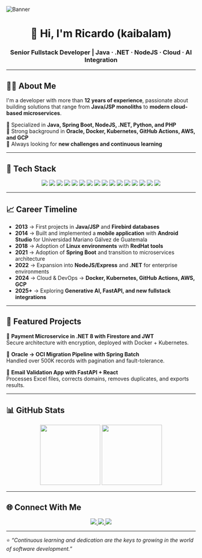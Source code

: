 <!-- Top Banner -->
![Banner](https://raw.githubusercontent.com/kaibalam/kaibalam/edit/main/Banner.png)


<h1 align="center">👋 Hi, I'm Ricardo (kaibalam)</h1>
<h3 align="center">Senior Fullstack Developer | Java · .NET · NodeJS · Cloud · AI Integration</h3>

---

## 🧑‍💻 About Me
I'm a developer with more than **12 years of experience**, passionate about building solutions that range from **Java/JSP monoliths** to **modern cloud-based microservices**.  

🔹 Specialized in **Java, Spring Boot, NodeJS, .NET, Python, and PHP**  
🔹 Strong background in **Oracle, Docker, Kubernetes, GitHub Actions, AWS, and GCP**  
🔹 Always looking for **new challenges and continuous learning**  

---

## 🚀 Tech Stack
<p align="center">
  <img src="https://img.shields.io/badge/Java-ED8B00?style=for-the-badge&logo=openjdk&logoColor=white"/>
  <img src="https://img.shields.io/badge/SpringBoot-6DB33F?style=for-the-badge&logo=springboot&logoColor=white"/>
  <img src="https://img.shields.io/badge/.NET-512BD4?style=for-the-badge&logo=dotnet&logoColor=white"/>
  <img src="https://img.shields.io/badge/C%23-239120?style=for-the-badge&logo=c-sharp&logoColor=white"/>
  <img src="https://img.shields.io/badge/NodeJS-43853D?style=for-the-badge&logo=node.js&logoColor=white"/>
  <img src="https://img.shields.io/badge/Express-000000?style=for-the-badge&logo=express&logoColor=white"/>
  <img src="https://img.shields.io/badge/Python-3776AB?style=for-the-badge&logo=python&logoColor=white"/>
  <img src="https://img.shields.io/badge/FastAPI-009688?style=for-the-badge&logo=fastapi&logoColor=white"/>
  <img src="https://img.shields.io/badge/PHP-777BB4?style=for-the-badge&logo=php&logoColor=white"/>
  <img src="https://img.shields.io/badge/Oracle_DB-F80000?style=for-the-badge&logo=oracle&logoColor=white"/>
  <img src="https://img.shields.io/badge/Docker-2496ED?style=for-the-badge&logo=docker&logoColor=white"/>
  <img src="https://img.shields.io/badge/Kubernetes-326CE5?style=for-the-badge&logo=kubernetes&logoColor=white"/>
  <img src="https://img.shields.io/badge/AWS-232F3E?style=for-the-badge&logo=amazonaws&logoColor=white"/>
  <img src="https://img.shields.io/badge/GCP-4285F4?style=for-the-badge&logo=googlecloud&logoColor=white"/>
  <img src="https://img.shields.io/badge/Linux-FCC624?style=for-the-badge&logo=linux&logoColor=black"/>
  <img src="https://img.shields.io/badge/GitHub_Actions-2088FF?style=for-the-badge&logo=github-actions&logoColor=white"/>
</p>

---

## 📈 Career Timeline
- **2013** → First projects in **Java/JSP** and **Firebird databases**  
- **2014** → Built and implemented a **mobile application** with **Android Studio** for Universidad Mariano Gálvez de Guatemala  
- **2018** → Adoption of **Linux environments** with **RedHat tools**  
- **2021** → Adoption of **Spring Boot** and transition to microservices architecture  
- **2022** → Expansion into **NodeJS/Express** and **.NET** for enterprise environments  
- **2024** → Cloud & DevOps → **Docker, Kubernetes, GitHub Actions, AWS, GCP**  
- **2025+** → Exploring **Generative AI, FastAPI, and new fullstack integrations**  

---

## 🌟 Featured Projects
🔹 **Payment Microservice in .NET 8 with Firestore and JWT**  
Secure architecture with encryption, deployed with Docker + Kubernetes.  

🔹 **Oracle → OCI Migration Pipeline with Spring Batch**  
Handled over 500K records with pagination and fault-tolerance.  

🔹 **Email Validation App with FastAPI + React**  
Processes Excel files, corrects domains, removes duplicates, and exports results.  

---

## 📊 GitHub Stats
<p align="center">
  <img src="https://github-readme-stats.vercel.app/api?username=kaibalam&show_icons=true&theme=tokyonight" height="160"/>
  <img src="https://github-readme-stats.vercel.app/api/top-langs/?username=kaibalam&layout=compact&theme=tokyonight" height="160"/>
</p>

---

## 🌐 Connect With Me
<p align="center">
  <a href="https://www.linkedin.com/in/your-linkedin" target="_blank">
    <img src="https://img.shields.io/badge/LinkedIn-0A66C2?style=for-the-badge&logo=linkedin&logoColor=white"/>
  </a>
  <a href="mailto:ricardo.valenzuela@example.com">
    <img src="https://img.shields.io/badge/Email-D14836?style=for-the-badge&logo=gmail&logoColor=white"/>
  </a>
  <a href="https://github.com/kaibalam">
    <img src="https://img.shields.io/badge/GitHub-000000?style=for-the-badge&logo=github&logoColor=white"/>
  </a>
</p>

---

⭐️ _“Continuous learning and dedication are the keys to growing in the world of software development.”_
